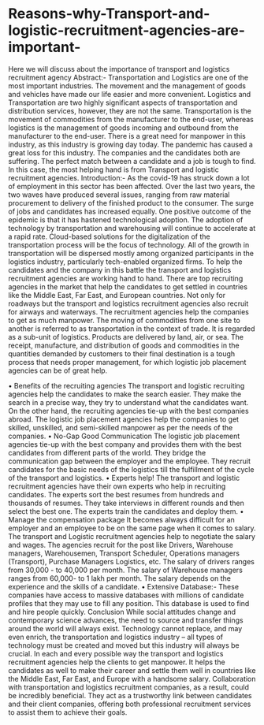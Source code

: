 # Reasons-why-Transport-and-logistic-recruitment-agencies-are-important-
Here we will discuss about the importance of transport and logistics recruitment agency
Abstract:-
Transportation and Logistics are one of the most important industries. The movement and the management of goods and vehicles have made our life easier and more convenient. Logistics and Transportation are two highly significant aspects of transportation and distribution services, however, they are not the same. Transportation is the movement of commodities from the manufacturer to the end-user, whereas logistics is the management of goods incoming and outbound from the manufacturer to the end-user. 
There is a great need for manpower in this industry, as this industry is growing day today. The pandemic has caused a great loss for this industry. The companies and the candidates both are suffering. The perfect match between a candidate and a job is tough to find. In this case, the most helping hand is from Transport and logistic recruitment agencies.
Introduction:-
As the covid-19 has struck down a lot of employment in this sector has been affected. Over the last two years, the two waves have produced several issues, ranging from raw material procurement to delivery of the finished product to the consumer. The surge of jobs and candidates has increased equally. One positive outcome of the epidemic is that it has hastened technological adoption. The adoption of technology by transportation and warehousing will continue to accelerate at a rapid rate. Cloud-based solutions for the digitalization of the transportation process will be the focus of technology. All of the growth in transportation will be dispersed mostly among organized participants in the logistics industry, particularly tech-enabled organized firms.
To help the candidates and the company in this battle the transport and logistics recruitment agencies are working hand to hand. There are top recruiting agencies in the market that help the candidates to get settled in countries like the Middle East, Far East, and European countries. Not only for roadways but the transport and logistics recruitment agencies also recruit for airways and waterways. The recruitment agencies help the companies to get as much manpower. The moving of commodities from one site to another is referred to as transportation in the context of trade. It is regarded as a sub-unit of logistics. Products are delivered by land, air, or sea. The receipt, manufacture, and distribution of goods and commodities in the quantities demanded by customers to their final destination is a tough process that needs proper management, for which logistic job placement agencies can be of great help. 


•	Benefits of the recruiting agencies
The transport and logistic recruiting agencies help the candidates to make the search easier. They make the search in a precise way, they try to understand what the candidates want. On the other hand, the recruiting agencies tie-up with the best companies abroad. The logistic job placement agencies help the companies to get skilled, unskilled, and semi-skilled manpower as per the needs of the companies.
•	No-Gap Good Communication
The logistic job placement agencies tie-up with the best company and provides them with the best candidates from different parts of the world. They bridge the communication gap between the employer and the employee. They recruit candidates for the basic needs of the logistics till the fulfillment of the cycle of the transport and logistics. 
•	Experts help!
The transport and logistic recruitment agencies have their own experts who help in recruiting candidates. The experts sort the best resumes from hundreds and thousands of resumes. They take interviews in different rounds and then select the best one. The experts train the candidates and deploy them.
•	Manage the compensation package
It becomes always difficult for an employer and an employee to be on the same page when it comes to salary. The transport and Logistic recruitment agencies help to negotiate the salary and wages. The agencies recruit for the post like Drivers, Warehouse managers, Warehousemen, Transport Scheduler, Operations managers (Transport), Purchase Managers Logistics, etc. The salary of drivers ranges from 30,000 - to 40,000 per month. The salary of Warehouse managers ranges from 60,000- to 1 lakh per month. The salary depends on the experience and the skills of a candidate. 
•	Extensive Database:-
These companies have access to massive databases with millions of candidate profiles that they may use to fill any position. This database is used to find and hire people quickly.
Conclusion
While social attitudes change and contemporary science advances, the need to source and transfer things around the world will always exist. Technology cannot replace, and may even enrich, the transportation and logistics industry – all types of technology must be created and moved but this industry will always be crucial. In each and every possible way the transport and logistics recruitment agencies help the clients to get manpower. It helps the candidates as well to make their career and settle them well in countries like the Middle East, Far East, and Europe with a handsome salary. Collaboration with transportation and logistics recruitment companies, as a result, could be incredibly beneficial. They act as a trustworthy link between candidates and their client companies, offering both professional recruitment services to assist them to achieve their goals.
